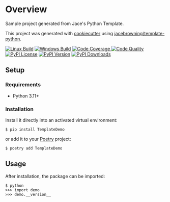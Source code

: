 # Overview

Sample project generated from Jace's Python Template.

This project was generated with [cookiecutter](https://github.com/audreyr/cookiecutter) using [jacebrowning/template-python](https://github.com/jacebrowning/template-python).

[![Linux Build](https://img.shields.io/github/actions/workflow/status/Kuroki-g/template-python-demo/main.yml?branch=main&label=linux)](https://github.com/Kuroki-g/template-python-demo/actions)
[![Windows Build](https://img.shields.io/appveyor/ci/Kuroki-g/template-python-demo/main.svg?label=windows)](https://ci.appveyor.com/project/Kuroki-g/template-python-demo)
[![Code Coverage](https://img.shields.io/codecov/c/github/Kuroki-g/template-python-demo)
](https://codecov.io/gh/Kuroki-g/template-python-demo)
[![Code Quality](https://img.shields.io/scrutinizer/g/Kuroki-g/template-python-demo.svg?label=quality)](https://scrutinizer-ci.com/g/Kuroki-g/template-python-demo/?branch=main)
[![PyPI License](https://img.shields.io/pypi/l/TemplateDemo.svg)](https://pypi.org/project/TemplateDemo)
[![PyPI Version](https://img.shields.io/pypi/v/TemplateDemo.svg?label=version)](https://pypi.org/project/TemplateDemo)
[![PyPI Downloads](https://img.shields.io/pypi/dm/TemplateDemo.svg?color=orange)](https://pypistats.org/packages/TemplateDemo)

## Setup

### Requirements

* Python 3.11+

### Installation

Install it directly into an activated virtual environment:

```text
$ pip install TemplateDemo
```

or add it to your [Poetry](https://poetry.eustace.io/) project:

```text
$ poetry add TemplateDemo
```

## Usage

After installation, the package can be imported:

```text
$ python
>>> import demo
>>> demo.__version__
```
